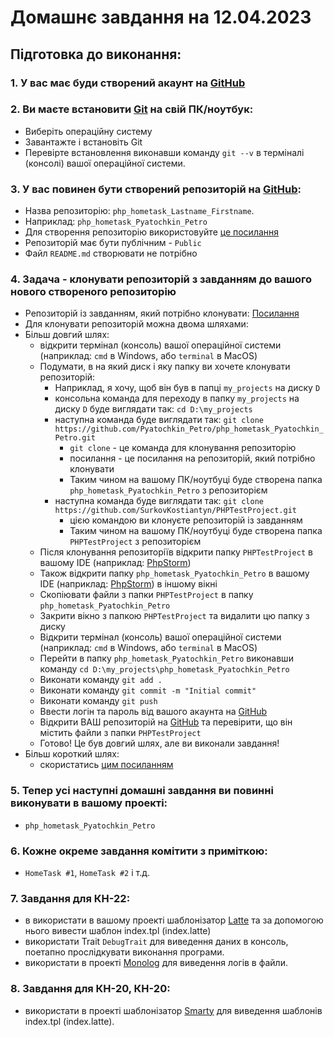 # Домашнє завдання на 12.04.2023
## Підготовка до виконання:
### 1. У вас має буди створений акаунт на [GitHub](https://github.com)
### 2. Ви маєте встановити [Git](https://git-scm.com/downloads) на свій ПК/ноутбук:
  - Виберіть операційну систему
  - Завантажте і встановіть Git
  - Перевірте встановлення виконавши команду `git --v` в терміналі (консолі) вашої операційної системи.
### 3. У вас повинен бути створений репозиторій на [GitHub](https://github.com):
   - Назва репозиторію: `php_hometask_Lastname_Firstname`. 
   - Наприклад: `php_hometask_Pyatochkin_Petro`
   - Для створення репозиторію використовуйте [це посилання](https://github.com/new) 
   - Репозиторій має бути публічним -  `Public`
   - Файл `README.md` створювати не потрібно
### 4. Задача - клонувати репозиторій з завданням до вашого нового створеного репозиторію
   - Репозиторій із завданням, який потрібно клонувати: [Посилання](https://github.com/SurkovKostiantyn/PHPTestProject)
   - Для клонувати репозиторій можна двома шляхами:
   - Більш довгий шлях:
     - відкрити термінал (консоль) вашої операційної системи (наприклад: `cmd` в Windows, або `terminal` в MacOS)
     - Подумати, в на який диск і яку папку ви хочете клонувати репозиторій:
       - Наприклад, я хочу, щоб він був в папці `my_projects` на диску `D`
       - консольна команда для переходу в папку `my_projects` на диску `D` буде виглядати так: `cd D:\my_projects`
       - наступна команда буде виглядати так: `git clone https://github.com/Pyatochkin_Petro/php_hometask_Pyatochkin_Petro.git`
         - `git clone` - це команда для клонування репозиторію
         - посилання - це посилання на репозиторій, який потрібно клонувати
         - Таким чином на вашому ПК/ноутбуці буде створена папка `php_hometask_Pyatochkin_Petro` з репозиторієм
       - наступна команда буде виглядати так: `git clone https://github.com/SurkovKostiantyn/PHPTestProject.git`
         - цією командою ви клонуєте репозиторій із завданням
         - Таким чином на вашому ПК/ноутбуці буде створена папка `PHPTestProject` з репозиторієм
     - Після клонування репозиторіїв відкрити папку `PHPTestProject` в вашому IDE (наприклад: [PhpStorm](https://www.jetbrains.com/phpstorm/))
     - Також відкрити папку `php_hometask_Pyatochkin_Petro` в вашому IDE (наприклад: [PhpStorm](https://www.jetbrains.com/phpstorm/)) в іншому вікні
     - Скопіювати файли з папки `PHPTestProject` в папку `php_hometask_Pyatochkin_Petro`
     - Закрити вікно з папкою `PHPTestProject` та видалити цю папку з диску
     - Відкрити термінал (консоль) вашої операційної системи (наприклад: `cmd` в Windows, або `terminal` в MacOS)
     - Перейти в папку `php_hometask_Pyatochkin_Petro` виконавши команду `cd D:\my_projects\php_hometask_Pyatochkin_Petro`
     - Виконати команду `git add .`
     - Виконати команду `git commit -m "Initial commit"`
     - Виконати команду `git push`
     - Ввести логін та пароль від вашого акаунта на [GitHub](https://github.com)
     - Відкрити ВАШ репозиторій на [GitHub](https://github.com) та перевірити, що він містить файли з папки `PHPTestProject`
     - Готово! Це був довгий шлях, але ви виконали завдання!
   - Більш короткий шлях:
     - скористатись [цим посиланням](https://docs.github.com/en/repositories/creating-and-managing-repositories/duplicating-a-repository)
### 5. Тепер усі наступні домашні завдання ви повинні виконувати в вашому проекті:
- `php_hometask_Pyatochkin_Petro`
### 6. Кожне окреме завдання комітити з приміткою:
- `HomeTask #1`, `HomeTask #2` і т.д.
### 7. Завдання для КН-22: ###
 - в використати в вашому проекті шаблонізатор [Latte](https://latte.nette.org/en/) та за допомогою нього вивести шаблон index.tpl (index.latte)
 - використати Trait `DebugTrait` для виведення даних в консоль, поетапно прослідкувати виконання програми.
 - використати в проекті [Monolog](https://packagist.org/packages/monolog/monolog) для виведення логів в файли.
### 8. Завдання для КН-20, КН-20:
 - використати в проекті шаблонізатор [Smarty](https://www.smarty.net/) для виведення шаблонів index.tpl (index.latte).
